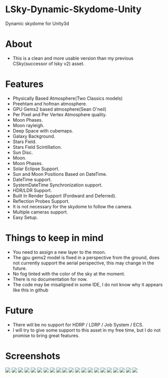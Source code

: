 # LSky-Dynamic-Skydome-Unity
Dynamic skydome for Unity3d


# About

- This is a clean and more usable version than my previous CSky(successor of lsky v2) asset.


# Features

- Physically Based Atmosphere(Two Classics models)
- Preehtam and hofman atmosphere.
- GPU Gems2 based atmosphere(Sean O'neil)
- Per Pixel and Per Vertex Atmosphere quality.
- Moon Phases.
- Moon rayleigh.
- Deep Space with cubemaps.
- Galaxy Background.
- Stars Field.
- Stars Field Scintillation.
- Sun Disc.
- Moon.
- Moon Phases.
- Solar Eclipse Support.
- Sun and Moon Positions Based on DateTime.
- DateTime support.
- SystemDateTime Synchronization support.
- HDR/LDR Support.
- Built In Render Support (Fordward and Deferred).
- Reflection Probes Support.
- It is not necessary for the skydome to follow the camera.
- Multiple cameras support.
- Easy Setup.

# Things to keep in mind

- You need to assign a new layer to the moon.
- The gpu gems2 model is fixed in a perspective from the ground, does not currently support the aerial perspective, this may change in the future.
- No fog tinted with the color of the sky at the moment.
- There is no documentation for now.
- The code may be misaligned in some IDE, I do not know why it appears like this in github

# Future

- There will be no support for HDRP / LDRP / Job System / ECS.
- I will try to give some support to this asset in my free time, but I do not promise to bring great features.

# Screenshots

<img src="LSky Images/LSky_Image_9.jpg">
<img src="LSky Images/LSky_Image_10.jpg">
<img src="LSky Images/LSky_Image_11.jpg">
<img src="LSky Images/LSky_Image_20.png">
<img src="LSky Images/LSky_Image_24.png">
<img src="LSky Images/LSky_Image_21.png">
<img src="LSky Images/LSky_Image_22.png">
<img src="LSky Images/LSky_Image_23.png">
<img src="LSky Images/LSky_Image_3.jpg">
<img src="LSky Images/LSky_Image_4.jpg">
<img src="LSky Images/LSky_Image_5.jpg">
<img src="LSky Images/LSky_Image_6.jpg">
<img src="LSky Images/LSky_Image_7.jpg">
<img src="LSky Images/LSky_Image_8.jpg">
<img src="LSky Images/LSky_Image_12.jpg">
<img src="LSky Images/LSky_Image_13.jpg">
<img src="LSky Images/LSky_Image_14.jpg">
<img src="LSky Images/LSky_Image_15.jpg">
<img src="LSky Images/LSky_Image_16.jpg">
<img src="LSky Images/LSky_Image_17.jpg">
<img src="LSky Images/LSky_Image.jpg">






